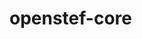 <!--
SPDX-FileCopyrightText: 2025 Contributors to the OpenSTEF project <short.term.energy.forecasts@alliander.com>

SPDX-License-Identifier: MPL-2.0
-->

# openstef-core